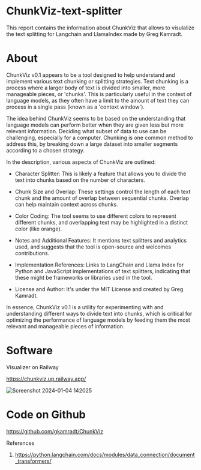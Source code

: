 # ChunkViz-text-splitter
This report contains the information about ChunkViz that allows to visulalize the text splitting for Langchain and LlamaIndex made by Greg Kamradt.

# About

ChunkViz v0.1 appears to be a tool designed to help understand and implement various text chunking or splitting strategies. Text chunking is a process where a larger body of text is divided into smaller, more manageable pieces, or 'chunks'. This is particularly useful in the context of language models, as they often have a limit to the amount of text they can process in a single pass (known as a 'context window').

The idea behind ChunkViz seems to be based on the understanding that language models can perform better when they are given less but more relevant information. Deciding what subset of data to use can be challenging, especially for a computer. Chunking is one common method to address this, by breaking down a large dataset into smaller segments according to a chosen strategy.

In the description, various aspects of ChunkViz are outlined:

* Character Splitter: This is likely a feature that allows you to divide the text into chunks based on the number of characters.

* Chunk Size and Overlap: These settings control the length of each text chunk and the amount of overlap between sequential chunks. Overlap can help maintain context across chunks.

* Color Coding: The tool seems to use different colors to represent different chunks, and overlapping text may be highlighted in a distinct color (like orange).

* Notes and Additional Features: It mentions text splitters and analytics used, and suggests that the tool is open-source and welcomes contributions.

* Implementation References: Links to LangChain and Llama Index for Python and JavaScript implementations of text splitters, indicating that these might be frameworks or libraries used in the tool.

* License and Author: It's under the MIT License and created by Greg Kamradt.

In essence, ChunkViz v0.1 is a utility for experimenting with and understanding different ways to divide text into chunks, which is critical for optimizing the performance of language models by feeding them the most relevant and manageable pieces of information.




# Software

Visualizer on Railway

https://chunkviz.up.railway.app/

![Screenshot 2024-01-04 142025](https://github.com/ParthaPRay/ChunkViz-text-splitter/assets/1689639/b6b365ae-f174-4398-ba9c-ead3ffc303ff)


# Code on Github


https://github.com/gkamradt/ChunkViz


References

1. https://python.langchain.com/docs/modules/data_connection/document_transformers/
